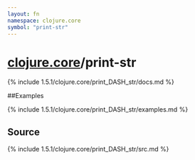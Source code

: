 ```yaml
---
layout: fn
namespace: clojure.core
symbol: "print-str"
---
```


# [clojure.core](../)/print-str

{% include 1.5.1/clojure.core/print_DASH_str/docs.md %}

##Examples

{% include 1.5.1/clojure.core/print_DASH_str/examples.md %}
## Source
{% include 1.5.1/clojure.core/print_DASH_str/src.md %}


